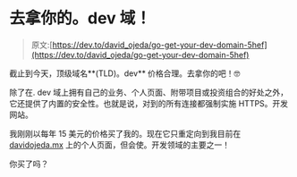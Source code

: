 # 去拿你的。dev 域！

> 原文:[https://dev.to/david_ojeda/go-get-your-dev-domain-5hef](https://dev.to/david_ojeda/go-get-your-dev-domain-5hef)

截止到今天，顶级域名**(TLD)。dev** 价格合理。去拿你的吧！🤓

除了在. dev 域上拥有自己的业务、个人页面、附带项目或投资组合的好处之外，它还提供了内置的安全性。也就是说，对到的所有连接都强制实施 HTTPS。开发网站。

我刚刚以每年 15 美元的价格买了我的。现在它只重定向到我目前在 [davidojeda.mx](https://davidojeda.mx) 上的个人页面，但会使。开发领域的主要之一！

你买了吗？